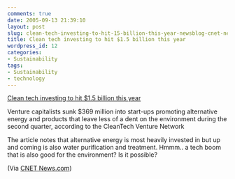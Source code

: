 ```yaml
---
comments: true
date: 2005-09-13 21:39:10
layout: post
slug: clean-tech-investing-to-hit-15-billion-this-year-newsblog-cnet-newscom
title: Clean tech investing to hit $1.5 billion this year
wordpress_id: 12
categories:
- Sustainability
tags:
- Sustainability
- technology
---
```





[Clean tech investing to hit $1.5 billion this year ](http://news.com.com/2061-11204_3-5863405.html?part=rss&tag=5863405&subj=news)

> 
 Venture capitalists sunk $369 million into start-ups promoting alternative energy and products that leave less of a dent on the environment during the second quarter, according to the CleanTech Venture Network




The article notes that alternative energy is most heavily invested in but up and coming is also water purification and treatment. Hmmm.. a tech boom that is also good for the environment? Is it possible?



(Via [CNET News.com](http://news.com.com/2061-11204_3-5863405.html?part=rss&tag=5863405&subj=news))
